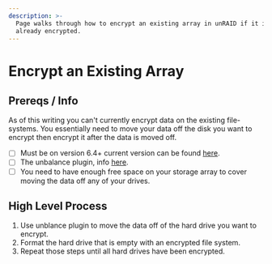 ```yaml
---
description: >-
  Page walks through how to encrypt an existing array in unRAID if it isn't
  already encrypted.
---
```


# Encrypt an Existing Array

## Prereqs / Info

As of this writing you can't currently encrypt data on the existing file-systems. You essentially need to move your data off the disk you want to encrypt then encrypt it after the data is moved off.

* [ ] Must be on version 6.4+ current version can be found [here](https://unraid.net/download).
* [ ] The unbalance plugin, info [here](https://forums.unraid.net/topic/43651-plug-in-unbalance/).
* [ ] You need to have enough free space on your storage array to cover moving the data off any of your drives.

## High Level Process

1. Use unblance plugin to move the data off of the hard drive you want to encrypt.
2. Format the hard drive that is empty with an encrypted file system.
3. Repeat those steps until all hard drives have been encrypted.

